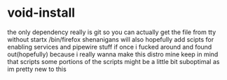 # void-install
the only dependency really is git so you can actually get the file from tty without startx /bin/firefox shenanigans
will also hopefully add scipts for enabling services and pipewire stuff if once i fucked around and found out(hopefully) because i really wanna make this distro mine
keep in mind that scripts some portions of the scripts might be a little bit suboptimal as im pretty new to this 
